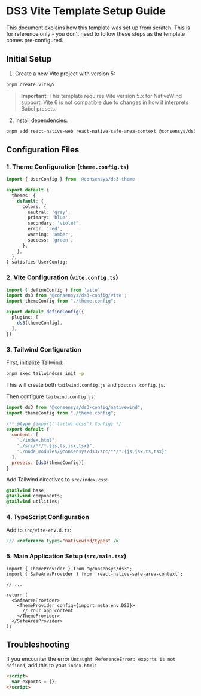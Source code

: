 # DS3 Vite Template Setup Guide

This document explains how this template was set up from scratch. This is for reference only - you don't need to follow these steps as the template comes pre-configured.

## Initial Setup

1. Create a new Vite project with version 5:
```bash
pnpm create vite@5
```

> **Important**: This template requires Vite version 5.x for NativeWind support. Vite 6 is not compatible due to changes in how it interprets Babel presets.

2. Install dependencies:
```bash
pnpm add react-native-web react-native-safe-area-context @consensys/ds3 @consensys/ds3-config
```

## Configuration Files

### 1. Theme Configuration (`theme.config.ts`)

```typescript
import { UserConfig } from '@consensys/ds3-theme'

export default {
  themes: {
    default: {
      colors: {
        neutral: 'gray',
        primary: 'blue',
        secondary: 'violet',
        error: 'red',
        warning: 'amber',
        success: 'green',
      },
    },
  },
} satisfies UserConfig;
```

### 2. Vite Configuration (`vite.config.ts`)

```typescript
import { defineConfig } from 'vite'
import ds3 from '@consensys/ds3-config/vite';
import themeConfig from "./theme.config";

export default defineConfig({
  plugins: [
    ds3(themeConfig),
  ],
})
```

### 3. Tailwind Configuration

First, initialize Tailwind:
```bash
pnpm exec tailwindcss init -p
```

This will create both `tailwind.config.js` and `postcss.config.js`.

Then configure `tailwind.config.js`:
```javascript
import ds3 from "@consensys/ds3-config/nativewind";
import themeConfig from "./theme.config";

/** @type {import('tailwindcss').Config} */
export default {
  content: [
    "./index.html",
    "./src/**/*.{js,ts,jsx,tsx}",
    "./node_modules/@consensys/ds3/src/**/*.{js,jsx,ts,tsx}"
  ],
  presets: [ds3(themeConfig)]
}
```

Add Tailwind directives to `src/index.css`:
```css
@tailwind base;
@tailwind components;
@tailwind utilities;
```

### 4. TypeScript Configuration

Add to `src/vite-env.d.ts`:
```typescript
/// <reference types="nativewind/types" />
```

### 5. Main Application Setup (`src/main.tsx`)

```tsx
import { ThemeProvider } from "@consensys/ds3";
import { SafeAreaProvider } from 'react-native-safe-area-context';

// ...

return (
  <SafeAreaProvider>
    <ThemeProvider config={import.meta.env.DS3}>
      // Your app content
    </ThemeProvider>
  </SafeAreaProvider>
);
```

## Troubleshooting

If you encounter the error `Uncaught ReferenceError: exports is not defined`, add this to your `index.html`:

```html
<script>
  var exports = {};
</script>
```
